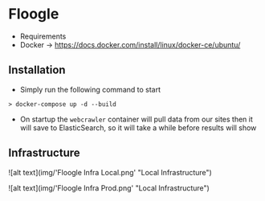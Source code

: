 # Floogle
* Requirements 
 * Docker -> https://docs.docker.com/install/linux/docker-ce/ubuntu/

## Installation
* Simply run the following command to start
```
> docker-compose up -d --build 
```
* On startup the `webcrawler` container will pull data from our sites then it will save to ElasticSearch, so it will take a while before results will show
## Infrastructure
![alt text](img/'Floogle Infra Local.png' "Local Infrastructure")

![alt text](img/'Floogle Infra Prod.png' "Local Infrastructure")